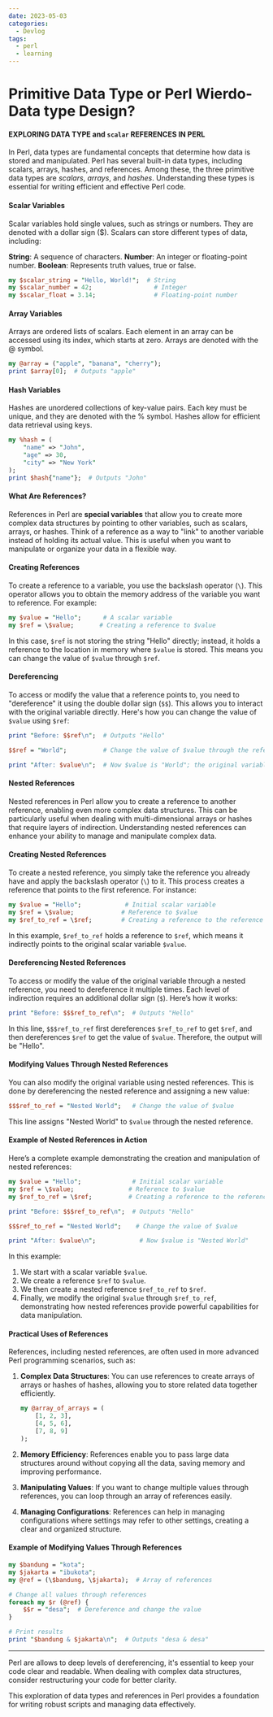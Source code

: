 ```yaml
---
date: 2023-05-03
categories:
  - Devlog
tags:
  - perl
  - learning
---
```


# Primitive Data Type or Perl Wierdo-Data type Design?
#### EXPLORING DATA TYPE and `scalar` REFERENCES IN PERL

In Perl, data types are fundamental concepts that determine how data is stored and manipulated. Perl has several built-in data types, including scalars, arrays, hashes, and references. Among these, the three primitive data types are *scalars*, *arrays*, and *hashes*.<!-- more --> Understanding these types is essential for writing efficient and effective Perl code.

#### Scalar Variables
Scalar variables hold single values, such as strings or numbers. They are denoted with a dollar sign ($). Scalars can store different types of data, including:

**String**: A sequence of characters.
**Number**: An integer or floating-point number.
**Boolean**: Represents truth values, true or false.

```perl linenums="1"
my $scalar_string = "Hello, World!";  # String
my $scalar_number = 42;                 # Integer
my $scalar_float = 3.14;                # Floating-point number
```

#### Array Variables
Arrays are ordered lists of scalars. Each element in an array can be accessed using its index, which starts at zero. Arrays are denoted with the @ symbol.

```perl linenums="1"
my @array = ("apple", "banana", "cherry");
print $array[0];  # Outputs "apple"
```

#### Hash Variables
Hashes are unordered collections of key-value pairs. Each key must be unique, and they are denoted with the % symbol. Hashes allow for efficient data retrieval using keys.

```perl linenums="1"
my %hash = (
    "name" => "John",
    "age" => 30,
    "city" => "New York"
);
print $hash{"name"};  # Outputs "John"
```

#### What Are References?

References in Perl are **special variables** that allow you to create more complex data structures by pointing to other variables, such as scalars, arrays, or hashes. Think of a reference as a way to "link" to another variable instead of holding its actual value. This is useful when you want to manipulate or organize your data in a flexible way.

#### Creating References

To create a reference to a variable, you use the backslash operator (`\`). This operator allows you to obtain the memory address of the variable you want to reference. For example:

```perl linenums="1"
my $value = "Hello";      # A scalar variable
my $ref = \$value;       # Creating a reference to $value
```

In this case, `$ref` is not storing the string "Hello" directly; instead, it holds a reference to the location in memory where `$value` is stored. This means you can change the value of `$value` through `$ref`.

#### Dereferencing

To access or modify the value that a reference points to, you need to "dereference" it using the double dollar sign (`$$`). This allows you to interact with the original variable directly.
Here's how you can change the value of `$value` using `$ref`:

```perl linenums="1"
print "Before: $$ref\n";  # Outputs "Hello"

$$ref = "World";          # Change the value of $value through the reference

print "After: $value\n";  # Now $value is "World"; the original variable has been changed, not a copy or shadow. 
```

#### Nested References

Nested references in Perl allow you to create a reference to another reference, enabling even more complex data structures. This can be particularly useful when dealing with multi-dimensional arrays or hashes that require layers of indirection. Understanding nested references can enhance your ability to manage and manipulate complex data.

#### Creating Nested References

To create a nested reference, you simply take the reference you already have and apply the backslash operator (`\`) to it. This process creates a reference that points to the first reference. For instance:

```perl linenums="1"
my $value = "Hello";            # Initial scalar variable
my $ref = \$value;             # Reference to $value
my $ref_to_ref = \$ref;        # Creating a reference to the reference
```

In this example, `$ref_to_ref` holds a reference to `$ref`, which means it indirectly points to the original scalar variable `$value`.

#### Dereferencing Nested References

To access or modify the value of the original variable through a nested reference, you need to dereference it multiple times. Each level of indirection requires an additional dollar sign (`$`). Here’s how it works:

```perl linenums="1"
print "Before: $$$ref_to_ref\n";  # Outputs "Hello"
```

In this line, `$$$ref_to_ref` first dereferences `$ref_to_ref` to get `$ref`, and then dereferences `$ref` to get the value of `$value`. Therefore, the output will be "Hello".

#### Modifying Values Through Nested References

You can also modify the original variable using nested references. This is done by dereferencing the nested reference and assigning a new value:

```perl linenums="1"
$$$ref_to_ref = "Nested World";   # Change the value of $value
```

This line assigns "Nested World" to `$value` through the nested reference. 

#### Example of Nested References in Action

Here’s a complete example demonstrating the creation and manipulation of nested references:

```perl linenums="1"
my $value = "Hello";              # Initial scalar variable
my $ref = \$value;               # Reference to $value
my $ref_to_ref = \$ref;          # Creating a reference to the reference

print "Before: $$$ref_to_ref\n";  # Outputs "Hello"

$$$ref_to_ref = "Nested World";    # Change the value of $value

print "After: $value\n";            # Now $value is "Nested World"
```

In this example:
1. We start with a scalar variable `$value`.
2. We create a reference `$ref` to `$value`.
3. We then create a nested reference `$ref_to_ref` to `$ref`.
4. Finally, we modify the original `$value` through `$ref_to_ref`, demonstrating how nested references provide powerful capabilities for data manipulation.

#### Practical Uses of References

References, including nested references, are often used in more advanced Perl programming scenarios, such as:

1. **Complex Data Structures**: You can use references to create arrays of arrays or hashes of hashes, allowing you to store related data together efficiently.
   
   ```perl linenums="1"
   my @array_of_arrays = (
       [1, 2, 3],
       [4, 5, 6],
       [7, 8, 9]
   );
   ```

2. **Memory Efficiency**: References enable you to pass large data structures around without copying all the data, saving memory and improving performance.

3. **Manipulating Values**: If you want to change multiple values through references, you can loop through an array of references easily.

4. **Managing Configurations**: References can help in managing configurations where settings may refer to other settings, creating a clear and organized structure.

#### Example of Modifying Values Through References

```perl linenums="1"
my $bandung = "kota";
my $jakarta = "ibukota";  
my @ref = (\$bandung, \$jakarta);  # Array of references

# Change all values through references
foreach my $r (@ref) {
    $$r = "desa";  # Dereference and change the value
}

# Print results
print "$bandung & $jakarta\n";  # Outputs "desa & desa"
```

---
Perl are allows to deep levels of dereferencing, it's essential to keep your code clear and readable. When dealing with complex data structures, consider restructuring your code for better clarity.

This exploration of data types and references in Perl provides a foundation for writing robust scripts and managing data effectively.
